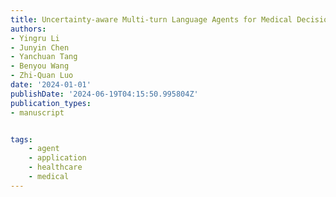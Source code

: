 ```yaml
---
title: Uncertainty-aware Multi-turn Language Agents for Medical Decision-making
authors:
- Yingru Li
- Junyin Chen
- Yanchuan Tang
- Benyou Wang
- Zhi-Quan Luo
date: '2024-01-01'
publishDate: '2024-06-19T04:15:50.995804Z'
publication_types:
- manuscript


tags:
    - agent
    - application
    - healthcare
    - medical
---
```

